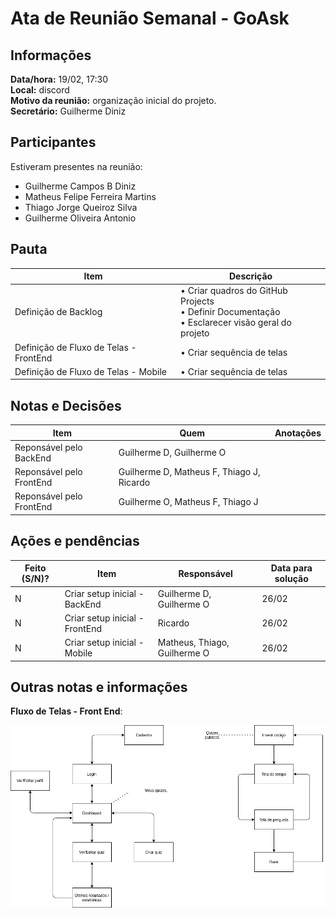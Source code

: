 # Ata de Reunião Semanal - GoAsk

## Informações

**Data/hora:** 19/02, 17:30  
**Local:** discord  
**Motivo da reunião:** organização inicial do projeto.  
**Secretário:** Guilherme Diniz

## Participantes

Estiveram presentes na reunião:

- Guilherme Campos B Diniz
- Matheus Felipe Ferreira Martins
- Thiago Jorge Queiroz Silva
- Guilherme Oliveira Antonio

## Pauta

| Item                                   | Descrição                                                                                             |
| -------------------------------------- | ----------------------------------------------------------------------------------------------------- |
| Definição de Backlog                   | • Criar quadros do GitHub Projects <br>• Definir Documentação <br>• Esclarecer visão geral do projeto |
| Definição de Fluxo de Telas - FrontEnd | • Criar sequência de telas <br>                                                                       |
| Definição de Fluxo de Telas - Mobile   | • Criar sequência de telas                                                                            |

## Notas e Decisões

| Item                     | Quem                                      | Anotações |
| ------------------------ | ----------------------------------------- | --------- |
| Reponsável pelo BackEnd  | Guilherme D, Guilherme O                  |           |
| Reponsável pelo FrontEnd | Guilherme D, Matheus F, Thiago J, Ricardo |           |
| Reponsável pelo FrontEnd | Guilherme O, Matheus F, Thiago J          |           |

## Ações e pendências

| Feito (S/N)? | Item                           | Responsável                  | Data para solução |
| ------------ | ------------------------------ | ---------------------------- | ----------------- |
| N            | Criar setup inicial - BackEnd  | Guilherme D, Guilherme O     | 26/02             |
| N            | Criar setup inicial - FrontEnd | Ricardo                      | 26/02             |
| N            | Criar setup inicial - Mobile   | Matheus, Thiago, Guilherme O | 26/02             |

## Outras notas e informações

**Fluxo de Telas - Front End**:

<img src="imagens\Fluxo_de_telas.png">
